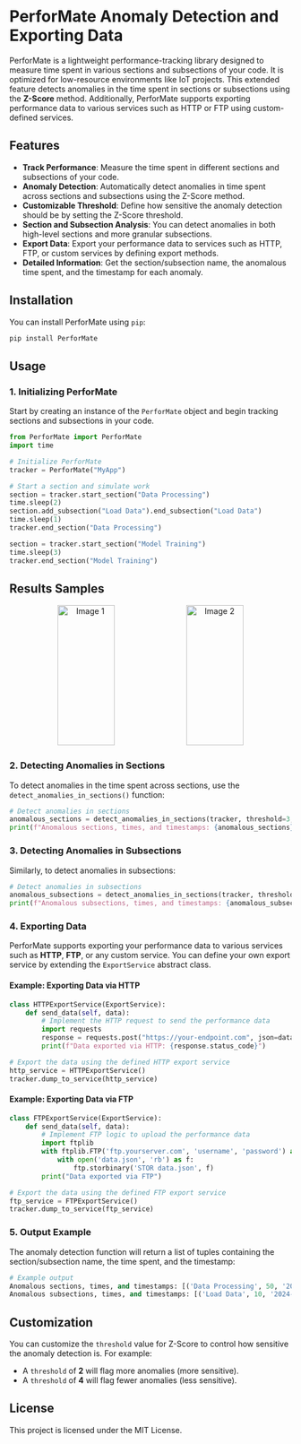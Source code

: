# PerforMate Anomaly Detection and Exporting Data

PerforMate is a lightweight performance-tracking library designed to measure time spent in various sections and subsections of your code. It is optimized for low-resource environments like IoT projects. This extended feature detects anomalies in the time spent in sections or subsections using the **Z-Score** method. Additionally, PerforMate supports exporting performance data to various services such as HTTP or FTP using custom-defined services.

## Features

- **Track Performance**: Measure the time spent in different sections and subsections of your code.
- **Anomaly Detection**: Automatically detect anomalies in time spent across sections and subsections using the Z-Score method.
- **Customizable Threshold**: Define how sensitive the anomaly detection should be by setting the Z-Score threshold.
- **Section and Subsection Analysis**: You can detect anomalies in both high-level sections and more granular subsections.
- **Export Data**: Export your performance data to services such as HTTP, FTP, or custom services by defining export methods.
- **Detailed Information**: Get the section/subsection name, the anomalous time spent, and the timestamp for each anomaly.

## Installation

You can install PerforMate using `pip`:

```bash
pip install PerforMate
```

## Usage

### 1. Initializing PerforMate

Start by creating an instance of the `PerforMate` object and begin tracking sections and subsections in your code.

```python
from PerforMate import PerforMate
import time

# Initialize PerforMate
tracker = PerforMate("MyApp")

# Start a section and simulate work
section = tracker.start_section("Data Processing")
time.sleep(2)
section.add_subsection("Load Data").end_subsection("Load Data")
time.sleep(1)
tracker.end_section("Data Processing")

section = tracker.start_section("Model Training")
time.sleep(3)
tracker.end_section("Model Training")
```

## Results Samples

<p align="center">
  <img src="./images/image_1.png" alt="Image 1" style="width: 45%; height:250px"/>
  <img src="./images/image_2.png" alt="Image 2" style="width: 45%;  height:250px"/>
</p>

### 2. Detecting Anomalies in Sections

To detect anomalies in the time spent across sections, use the `detect_anomalies_in_sections()` function:

```python
# Detect anomalies in sections
anomalous_sections = detect_anomalies_in_sections(tracker, threshold=3, subsections=False)
print(f"Anomalous sections, times, and timestamps: {anomalous_sections}")
```

### 3. Detecting Anomalies in Subsections

Similarly, to detect anomalies in subsections:

```python
# Detect anomalies in subsections
anomalous_subsections = detect_anomalies_in_sections(tracker, threshold=3, subsections=True)
print(f"Anomalous subsections, times, and timestamps: {anomalous_subsections}")
```

### 4. Exporting Data

PerforMate supports exporting your performance data to various services such as **HTTP**, **FTP**, or any custom service. You can define your own export service by extending the `ExportService` abstract class.

#### Example: Exporting Data via HTTP

```python
class HTTPExportService(ExportService):
    def send_data(self, data):
        # Implement the HTTP request to send the performance data
        import requests
        response = requests.post("https://your-endpoint.com", json=data)
        print(f"Data exported via HTTP: {response.status_code}")

# Export the data using the defined HTTP export service
http_service = HTTPExportService()
tracker.dump_to_service(http_service)
```

#### Example: Exporting Data via FTP

```python
class FTPExportService(ExportService):
    def send_data(self, data):
        # Implement FTP logic to upload the performance data
        import ftplib
        with ftplib.FTP('ftp.yourserver.com', 'username', 'password') as ftp:
            with open('data.json', 'rb') as f:
                ftp.storbinary('STOR data.json', f)
        print("Data exported via FTP")

# Export the data using the defined FTP export service
ftp_service = FTPExportService()
tracker.dump_to_service(ftp_service)
```

### 5. Output Example

The anomaly detection function will return a list of tuples containing the section/subsection name, the time spent, and the timestamp:

```python
# Example output
Anomalous sections, times, and timestamps: [('Data Processing', 50, '2024-10-05T10:30:00'), ('Model Training', 200, '2024-10-05T11:00:00')]
Anomalous subsections, times, and timestamps: [('Load Data', 10, '2024-10-05T10:32:00'), ('Preprocess Data', 90, '2024-10-05T10:45:00')]
```

## Customization

You can customize the `threshold` value for Z-Score to control how sensitive the anomaly detection is. For example:

- A `threshold` of **2** will flag more anomalies (more sensitive).
- A `threshold` of **4** will flag fewer anomalies (less sensitive).

## License

This project is licensed under the MIT License.
